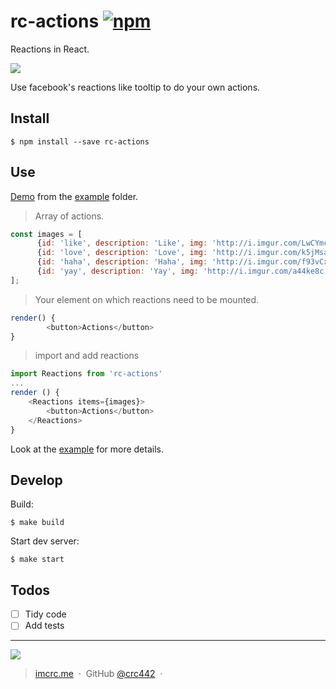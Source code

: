 # rc-actions [![npm](https://img.shields.io/npm/v/rc-actions.svg?style=flat-square)](https://github.com/crc442/rc-actions.git)
Reactions in React.

<img src="http://wolfofsiliconvalley.com/reactions/reactions.gif">

Use facebook's reactions like tooltip to do your own actions.

## Install
 ```
 $ npm install --save rc-actions
 ```

## Use

[Demo](https://crc442.github.io/rc-actions/) from the [example](https://github.com/crc442/rc-actions/tree/master/example) folder.



> Array of actions.

```javascript
const images = [
      {id: 'like', description: 'Like', img: 'http://i.imgur.com/LwCYmcM.gif'},
      {id: 'love', description: 'Love', img: 'http://i.imgur.com/k5jMsaH.gif'},
      {id: 'haha', description: 'Haha', img: 'http://i.imgur.com/f93vCxM.gif'},
      {id: 'yay', description: 'Yay', img: 'http://i.imgur.com/a44ke8c.gif'},
];
```

> Your element on which reactions need to be mounted.

```javascript
render() {
		<button>Actions</button>
}
```

> import and add reactions

```javascript
import Reactions from 'rc-actions'
... 
render () {
	<Reactions items={images}>
		<button>Actions</button>
    </Reactions> 
}
```

Look at the [example](https://github.com/crc442/rc-actions/tree/master/example) for more details.


## Develop

Build:

```
$ make build
```

Start dev server:

```
$ make start
```

## Todos
- [ ] Tidy code
- [ ] Add tests 

---

![](https://img.shields.io/badge/license-MIT-blue.svg?style=flat-square)

> [imcrc.me](http://wolfofsiliconvalley.com) &nbsp;&middot;&nbsp;
> GitHub [@crc442](https://github.com/crc442) &nbsp;&middot;&nbsp;

